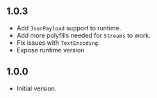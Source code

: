 ## 1.0.3

- Add `JsonPayload` support to runtime.
- Add more polyfills needed for `Streams` to work.
- Fix issues with `TextEncoding`.
- Expose runtime version

## 1.0.0

- Initial version.
